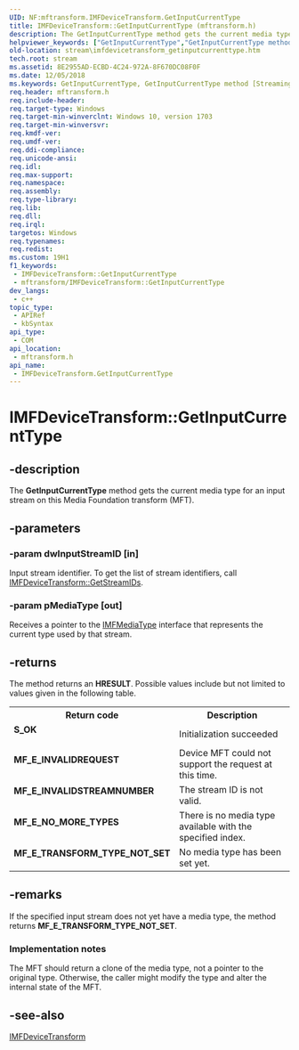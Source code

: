 ```yaml
---
UID: NF:mftransform.IMFDeviceTransform.GetInputCurrentType
title: IMFDeviceTransform::GetInputCurrentType (mftransform.h)
description: The GetInputCurrentType method gets the current media type for an input stream on this Media Foundation transform (MFT).
helpviewer_keywords: ["GetInputCurrentType","GetInputCurrentType method [Streaming Media Devices]","GetInputCurrentType method [Streaming Media Devices]","IMFDeviceTransform interface","IMFDeviceTransform interface [Streaming Media Devices]","GetInputCurrentType method","IMFDeviceTransform.GetInputCurrentType","IMFDeviceTransform::GetInputCurrentType","mftransform/IMFDeviceTransform::GetInputCurrentType","stream.imfdevicetransform_getinputcurrenttype"]
old-location: stream\imfdevicetransform_getinputcurrenttype.htm
tech.root: stream
ms.assetid: 8E2955AD-ECBD-4C24-972A-8F670DC08F0F
ms.date: 12/05/2018
ms.keywords: GetInputCurrentType, GetInputCurrentType method [Streaming Media Devices], GetInputCurrentType method [Streaming Media Devices],IMFDeviceTransform interface, IMFDeviceTransform interface [Streaming Media Devices],GetInputCurrentType method, IMFDeviceTransform.GetInputCurrentType, IMFDeviceTransform::GetInputCurrentType, mftransform/IMFDeviceTransform::GetInputCurrentType, stream.imfdevicetransform_getinputcurrenttype
req.header: mftransform.h
req.include-header: 
req.target-type: Windows
req.target-min-winverclnt: Windows 10, version 1703
req.target-min-winversvr: 
req.kmdf-ver: 
req.umdf-ver: 
req.ddi-compliance: 
req.unicode-ansi: 
req.idl: 
req.max-support: 
req.namespace: 
req.assembly: 
req.type-library: 
req.lib: 
req.dll: 
req.irql: 
targetos: Windows
req.typenames: 
req.redist: 
ms.custom: 19H1
f1_keywords:
 - IMFDeviceTransform::GetInputCurrentType
 - mftransform/IMFDeviceTransform::GetInputCurrentType
dev_langs:
 - c++
topic_type:
 - APIRef
 - kbSyntax
api_type:
 - COM
api_location:
 - mftransform.h
api_name:
 - IMFDeviceTransform.GetInputCurrentType
---
```


# IMFDeviceTransform::GetInputCurrentType


## -description

The <b>GetInputCurrentType</b> method gets the current media type for an input stream on this Media Foundation transform (MFT).

## -parameters

### -param dwInputStreamID [in]

Input stream identifier. To get the list of stream identifiers, call <a href="https://docs.microsoft.com/windows/desktop/api/mftransform/nf-mftransform-imfdevicetransform-getstreamids">IMFDeviceTransform::GetStreamIDs</a>.

### -param pMediaType [out]

Receives a pointer to the <a href="https://docs.microsoft.com/windows/desktop/api/mfobjects/nn-mfobjects-imfmediatype">IMFMediaType</a> interface that represents the current type used by that stream.

## -returns

The method returns an <b>HRESULT</b>. Possible values include but not limited to values given in the following table.

<table>
<tr>
<th>Return code</th>
<th>Description</th>
</tr>
<tr>
<td width="40%">
<dl>
<dt><b>S_OK</b></dt>
</dl>
</td>
<td width="60%">
Initialization succeeded

</td>
</tr>
<tr>
<td width="40%">
<dl>
<dt><b>MF_E_INVALIDREQUEST</b></dt>
</dl>
</td>
<td width="60%">
Device MFT could not  support the request at this time.

</td>
</tr>
<tr>
<td width="40%">
<dl>
<dt><b>MF_E_INVALIDSTREAMNUMBER</b></dt>
</dl>
</td>
<td width="60%">
The stream ID is not valid.

</td>
</tr>
<tr>
<td width="40%">
<dl>
<dt><b>MF_E_NO_MORE_TYPES</b></dt>
</dl>
</td>
<td width="60%">
There is no media type available with the specified index.

</td>
</tr>
<tr>
<td width="40%">
<dl>
<dt><b>MF_E_TRANSFORM_TYPE_NOT_SET</b></dt>
</dl>
</td>
<td width="60%">
No media type has been set yet.

</td>
</tr>
</table>

## -remarks

If the specified input stream does not yet have a media type, the method returns <b>MF_E_TRANSFORM_TYPE_NOT_SET</b>. 

<h3><a id="Implementation_notes"></a><a id="implementation_notes"></a><a id="IMPLEMENTATION_NOTES"></a>Implementation notes</h3>
The MFT should return a clone of the media type, not a pointer to the original type. Otherwise, the caller might modify the type and alter the internal state of the MFT.

## -see-also

<a href="https://docs.microsoft.com/windows/desktop/api/mftransform/nn-mftransform-imfdevicetransform">IMFDeviceTransform</a>

